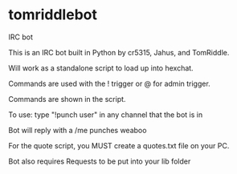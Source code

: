 tomriddlebot
============

IRC bot


This is an IRC bot built in Python by cr5315, Jahus, and TomRiddle.

Will work as a standalone script to load up into hexchat. 

Commands are used with the ! trigger or @ for admin trigger.

Commands are shown in the script.

To use: type "!punch user" in any channel that the bot is in

Bot will reply with a /me punches weaboo

For the quote script, you MUST create a quotes.txt file on your PC. 

Bot also requires Requests to be put into your lib folder

